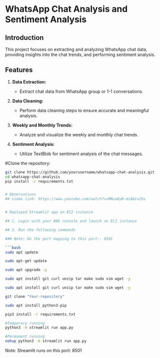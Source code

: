 # WhatsApp Chat Analysis and Sentiment Analysis

## Introduction

This project focuses on extracting and analyzing WhatsApp chat data, providing insights into the chat trends, and performing sentiment analysis.

## Features

1. **Data Extraction:**
   - Extract chat data from WhatsApp group or 1-1 conversations.

2. **Data Cleaning:**
   - Perform data cleaning steps to ensure accurate and meaningful analysis.

3. **Weekly and Monthly Trends:**
   - Analyze and visualize the weekly and monthly chat trends.

4. **Sentiment Analysis:**
   - Utilize TextBlob for sentiment analysis of the chat messages.


#Clone the repository:
   ```bash
   git clone https://github.com/yourusername/whatsapp-chat-analysis.git
   cd whatsapp-chat-analysis
   pip install -r requirements.txt


# Observations
## video link: https://www.youtube.com/watch?v=MNuo0yK-mi0&t=29s


# Deployed Streamlit app on EC2 instance

## 1. Login with your AWS console and launch an EC2 instance

## 2. Run the following commands

### Note: Do the port mapping to this port:- 8501

```bash
sudo apt update
```

```bash
sudo apt-get update
```

```bash
sudo apt upgrade -y
```

```bash
sudo apt install git curl unzip tar make sudo vim wget -y
```

```bash
sudo apt install git curl unzip tar make sudo vim wget -y
```

```bash
git clone "Your-repository"
```

```bash
sudo apt install python3-pip
```

```bash
pip3 install -r requirements.txt
```

```bash
#Temporary running
python3 -m streamlit run app.py
```

```bash
#Permanent running
nohup python3 -m streamlit run app.py
```

Note: Streamlit runs on this port: 8501


